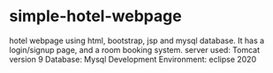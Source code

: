 # simple-hotel-webpage
hotel webpage using html, bootstrap, jsp and mysql database. It has a login/signup page, and a room booking system.
server used: Tomcat version 9
Database: Mysql
Development Environment: eclipse 2020
